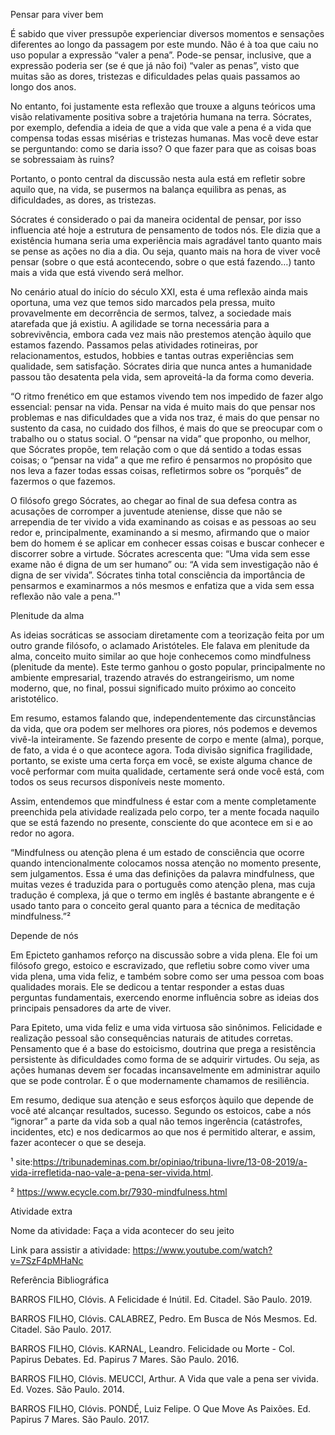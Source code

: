 Pensar para viver bem

É sabido que viver pressupõe experienciar diversos momentos e sensações diferentes ao longo da passagem por este mundo. Não é à toa que caiu no uso popular a expressão “valer a pena”. Pode-se pensar, inclusive, que a expressão poderia ser (se é que já não foi) “valer as penas”, visto que muitas são as dores, tristezas e dificuldades pelas quais passamos ao longo dos anos.

No entanto, foi justamente esta reflexão que trouxe a alguns teóricos uma visão relativamente positiva sobre a trajetória humana na terra. Sócrates, por exemplo, defendia a ideia de que a vida que vale a pena é a vida que compensa todas essas misérias e tristezas humanas. Mas você deve estar se perguntando: como se daria isso? O que fazer para que as coisas boas se sobressaiam às ruins?

Portanto, o ponto central da discussão nesta aula está em refletir sobre aquilo que, na vida, se pusermos na balança equilibra as penas, as dificuldades, as dores, as tristezas.

Sócrates é considerado o pai da maneira ocidental de pensar, por isso influencia até hoje a estrutura de pensamento de todos nós. Ele dizia que a existência humana seria uma experiência mais agradável tanto quanto mais se pense as ações no dia a dia. Ou seja, quanto mais na hora de viver você pensar (sobre o que está acontecendo, sobre o que está fazendo…) tanto mais a vida que está vivendo será melhor.

No cenário atual do início do século XXI, esta é uma reflexão ainda mais oportuna, uma vez que temos sido marcados pela pressa, muito provavelmente em decorrência de sermos, talvez, a sociedade mais atarefada que já existiu. A agilidade se torna necessária para a sobrevivência, embora cada vez mais não prestemos atenção àquilo que estamos fazendo. Passamos pelas atividades rotineiras, por relacionamentos, estudos, hobbies e tantas outras experiências sem qualidade, sem satisfação. Sócrates diria que nunca antes a humanidade passou tão desatenta pela vida, sem aproveitá-la da forma como deveria.

 

“O ritmo frenético em que estamos vivendo tem nos impedido de fazer algo essencial: pensar na vida. Pensar na vida é muito mais do que pensar nos problemas e nas dificuldades que a vida nos traz, é mais do que pensar no sustento da casa, no cuidado dos filhos, é mais do que se preocupar com o trabalho ou o status social. O “pensar na vida” que proponho, ou melhor, que Sócrates propõe, tem relação com o que dá sentido a todas essas coisas; o “pensar na vida” a que me refiro é pensarmos no propósito que nos leva a fazer todas essas coisas, refletirmos sobre os “porquês” de fazermos o que fazemos.

O filósofo grego Sócrates, ao chegar ao final de sua defesa contra as acusações de corromper a juventude ateniense, disse que não se arrependia de ter vivido a vida examinando as coisas e as pessoas ao seu redor e, principalmente, examinando a si mesmo, afirmando que o maior bem do homem é se aplicar em conhecer essas coisas e buscar conhecer e discorrer sobre a virtude. Sócrates acrescenta que: “Uma vida sem esse exame não é digna de um ser humano” ou: “A vida sem investigação não é digna de ser vivida”. Sócrates tinha total consciência da importância de pensarmos e examinarmos a nós mesmos e enfatiza que a vida sem essa reflexão não vale a pena.”¹

 

 

Plenitude da alma

As ideias socráticas se associam diretamente com a teorização feita por um outro grande filósofo, o aclamado Aristóteles. Ele falava em plenitude da alma, conceito muito similar ao que hoje conhecemos como mindfulness (plenitude da mente). Este termo ganhou o gosto popular, principalmente no ambiente empresarial, trazendo através do estrangeirismo, um nome moderno, que, no final, possui significado muito próximo ao conceito aristotélico.

Em resumo, estamos falando que, independentemente das circunstâncias da vida, que ora podem ser melhores ora piores, nós podemos e devemos vivê-la inteiramente. Se fazendo presente de corpo e mente (alma), porque, de fato, a vida é o que acontece agora. Toda divisão significa fragilidade, portanto, se existe uma certa força em você, se existe alguma chance de você performar com muita qualidade, certamente será onde você está, com todos os seus recursos disponíveis neste momento.

Assim, entendemos que mindfulness é estar com a mente completamente preenchida pela atividade realizada pelo corpo, ter a mente focada naquilo que se está fazendo no presente, consciente do que acontece em si e ao redor no agora.

“Mindfulness ou atenção plena é um estado de consciência que ocorre quando intencionalmente colocamos nossa atenção no momento presente, sem julgamentos. Essa é uma das definições da palavra mindfulness, que muitas vezes é traduzida para o português como atenção plena, mas cuja tradução é complexa, já que o termo em inglês é bastante abrangente e é usado tanto para o conceito geral quanto para a técnica de meditação mindfulness.”²

 

 

Depende de nós

Em Epicteto ganhamos reforço na discussão sobre a vida plena. Ele foi um filósofo grego, estoico e escravizado, que refletiu sobre como viver uma vida plena, uma vida feliz, e também sobre como ser uma pessoa com boas qualidades morais. Ele se dedicou a tentar responder a estas duas perguntas fundamentais, exercendo enorme influência sobre as ideias dos principais pensadores da arte de viver.

Para Epiteto, uma vida feliz e uma vida virtuosa são sinônimos. Felicidade e realização pessoal são consequências naturais de atitudes corretas. Pensamento que é a base do estoicismo, doutrina que prega a resistência persistente às dificuldades como forma de se adquirir virtudes. Ou seja, as ações humanas devem ser focadas incansavelmente em administrar aquilo que se pode controlar. É o que modernamente chamamos de resiliência.

Em resumo, dedique sua atenção e seus esforços àquilo que depende de você até alcançar resultados, sucesso. Segundo os estoicos, cabe a nós “ignorar” a parte da vida sob a qual não temos ingerência (catástrofes, incidentes, etc) e nos dedicarmos ao que nos é permitido alterar, e assim, fazer acontecer o que se deseja.

 

 

¹ site:https://tribunademinas.com.br/opiniao/tribuna-livre/13-08-2019/a-vida-irrefletida-nao-vale-a-pena-ser-vivida.html.

² https://www.ecycle.com.br/7930-mindfulness.html

 

 

 

 

Atividade extra

Nome da atividade: Faça a vida acontecer do seu jeito

Link para assistir a atividade: https://www.youtube.com/watch?v=7SzF4pMHaNc

 

 

Referência Bibliográfica

BARROS FILHO, Clóvis. A Felicidade é Inútil. Ed. Citadel. São Paulo. 2019.

BARROS FILHO, Clóvis. CALABREZ, Pedro. Em Busca de Nós Mesmos. Ed. Citadel. São Paulo. 2017.

BARROS FILHO, Clóvis. KARNAL, Leandro. Felicidade ou Morte - Col. Papirus Debates. Ed. Papirus 7 Mares. São Paulo. 2016.

BARROS FILHO, Clóvis. MEUCCI, Arthur. A Vida que vale a pena ser vivida. Ed. Vozes. São Paulo. 2014.

BARROS FILHO, Clóvis. PONDÉ, Luiz Felipe. O Que Move As Paixões. Ed. Papirus 7 Mares. São Paulo. 2017.